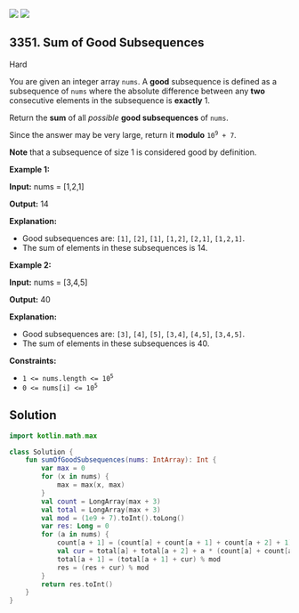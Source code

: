 [![](https://img.shields.io/github/stars/javadev/LeetCode-in-Kotlin?label=Stars&style=flat-square)](https://github.com/javadev/LeetCode-in-Kotlin)
[![](https://img.shields.io/github/forks/javadev/LeetCode-in-Kotlin?label=Fork%20me%20on%20GitHub%20&style=flat-square)](https://github.com/javadev/LeetCode-in-Kotlin/fork)

## 3351\. Sum of Good Subsequences

Hard

You are given an integer array `nums`. A **good** subsequence is defined as a subsequence of `nums` where the absolute difference between any **two** consecutive elements in the subsequence is **exactly** 1.

Return the **sum** of all _possible_ **good subsequences** of `nums`.

Since the answer may be very large, return it **modulo** <code>10<sup>9</sup> + 7</code>.

**Note** that a subsequence of size 1 is considered good by definition.

**Example 1:**

**Input:** nums = [1,2,1]

**Output:** 14

**Explanation:**

*   Good subsequences are: `[1]`, `[2]`, `[1]`, `[1,2]`, `[2,1]`, `[1,2,1]`.
*   The sum of elements in these subsequences is 14.

**Example 2:**

**Input:** nums = [3,4,5]

**Output:** 40

**Explanation:**

*   Good subsequences are: `[3]`, `[4]`, `[5]`, `[3,4]`, `[4,5]`, `[3,4,5]`.
*   The sum of elements in these subsequences is 40.

**Constraints:**

*   <code>1 <= nums.length <= 10<sup>5</sup></code>
*   <code>0 <= nums[i] <= 10<sup>5</sup></code>

## Solution

```kotlin
import kotlin.math.max

class Solution {
    fun sumOfGoodSubsequences(nums: IntArray): Int {
        var max = 0
        for (x in nums) {
            max = max(x, max)
        }
        val count = LongArray(max + 3)
        val total = LongArray(max + 3)
        val mod = (1e9 + 7).toInt().toLong()
        var res: Long = 0
        for (a in nums) {
            count[a + 1] = (count[a] + count[a + 1] + count[a + 2] + 1) % mod
            val cur = total[a] + total[a + 2] + a * (count[a] + count[a + 2] + 1)
            total[a + 1] = (total[a + 1] + cur) % mod
            res = (res + cur) % mod
        }
        return res.toInt()
    }
}
```